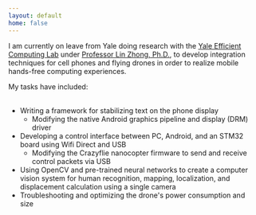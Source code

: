 ```yaml
---
layout: default
home: false
---
```


<head>
  <link rel="stylesheet" href="{{ '/assets/css/work.css' | prepend: site.baseurl }}">
</head>
<p class="w-8/12 font-mono">
    I am currently on leave from Yale doing research with the <a href=
    "http://yecl.org" class="underline">Yale Efficient Computing Lab</a> under 
    <a href="http://www.linzhong.org" class="underline">Professor Lin Zhong, Ph.D.</a>, to develop integration techniques for cell phones 
    and flying drones in order to realize mobile hands-free computing experiences.
  </p>
  <p class="w-8/12 font-mono pt-4">
    My tasks have included: 
    <br><br>
    <ul class="font-mono">
      <li>Writing a framework for stabilizing text on the phone display
        <ul class="ml-10 ul-lvl2">
          <li>Modifying the native Android graphics pipeline and display (DRM) driver</li>
        </ul>
      </li>
      <li>Developing a control interface between PC, Android, and an STM32 board using Wifi Direct and USB
        <ul class="ml-10 ul-lvl2">
          <li>Modifying the Crazyflie nanocopter firmware to send and receive control packets via USB</li>
        </ul>
      </li>
      <li>Using OpenCV and pre-trained neural networks to create a computer vision system for human recognition, mapping, localization, and displacement calculation using a single camera</li>
      <li>Troubleshooting and optimizing the drone's power consumption and size</li>
    </ul>
</p>
 <script src="{{ '/assets/js/work.js' | prepend: site.baseurl }}"></script>